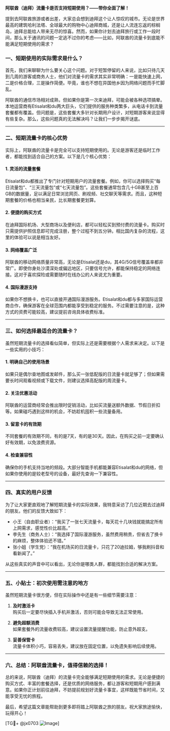 **阿联酋（迪拜）流量卡是否支持短期使用？——带你全面了解！**

提到去阿联酋旅游或者出差，大家总会想到迪拜这个让人惊叹的城市。无论是世界最高的建筑哈利法塔、全球最大的购物中心迪拜商城，还是让人流连忘返的棕榈岛，迪拜总能给人带来无尽的惊喜。然而，如果你计划去迪拜旅行或工作一段时间，那么关于通讯的问题一定逃不过你的考虑——比如，阿联酋的流量卡到底能不能满足短期使用的需求？

### 一、短期使用的实际需求是什么？

首先，我们来聊聊为什么要关心这个问题。对于短暂停留的人来说，比如只待几天到几周的游客或商务人士，他们对流量卡的需求其实非常明确：一是能快速上网，二是价格合理，三是操作简便。毕竟，谁也不想在异国他乡因为网络问题而手忙脚乱。

阿联酋的通信市场相对成熟，但如果你是第一次来迪拜，可能会被各种选项搞晕。本地运营商有Etisalat和du两大巨头，它们提供的服务种类繁多，从电话卡到流量套餐都有覆盖。但问题是，这些套餐大多针对长期用户设计，对短期游客来说显得有些复杂。那么，这些问题真的无法解决吗？让我们一步步揭开谜底。

---

### 二、短期流量卡的核心优势

实际上，阿联酋的流量卡是完全可以支持短期使用的。无论是游客还是临时工作者，都能找到适合自己的方案。以下是几个核心优势：

#### 1. **灵活的流量套餐**
   Etisalat和du都推出了专门针对短期用户的流量套餐。例如，你可以选择购买“每日流量包”、“三天流量包”或“七天流量包”。这些套餐通常包含几十GB甚至上百GB的数据量，足以满足日常浏览网页、刷视频、社交聊天等需求。而且，这种短期套餐的价格也相当亲民，比长期套餐更划算。

#### 2. **便捷的购买方式**
   在迪拜国际机场、大型商场以及便利店，都可以轻松买到预付费的流量卡。购买时只需提供护照信息即可完成注册，整个过程不到五分钟。相比国内复杂的流程，这里的体验可以说是相当友好。

#### 3. **网络覆盖广泛**
   阿联酋的移动网络质量非常高，无论是Etisalat还是du，其4G/5G信号覆盖率都非常广。即使你身处沙漠深处或偏远地区，只要信号允许，都能保持稳定的网络连接。这对于喜欢探险或需要随时在线办公的人来说尤为重要。

#### 4. **国际漫游支持**
   如果你不想换卡，也可以直接开通国际漫游服务。Etisalat和du都与多家国际运营商合作，确保游客在全球范围内都能享受到稳定的服务。不过需要注意的是，这种方式的资费可能较高，建议提前咨询具体收费标准。

---

### 三、如何选择最适合的流量卡？

虽然短期流量卡的选择看似简单，但实际上还是需要根据个人需求来决定。以下是一些实用的小技巧：

#### 1. **明确自己的使用场景**
   如果只是偶尔查地图或发邮件，那么买一张低配版的日流量卡就足够了；但如果需要长时间观看视频或下载文件，则建议选择高配版的周流量卡。

#### 2. **关注优惠活动**
   阿联酋的运营商经常会推出限时促销活动，比如买流量送额外数据、节假日折扣等。如果碰巧遇到这样的机会，不妨趁机囤积一些流量备用。

#### 3. **留意卡的有效期**
   不同套餐的有效期不同，有的是7天，有的是30天。因此，在购买之前一定要确认好有效期，以免浪费资源。

#### 4. **检查兼容性**
   确保你的手机支持当地的频段。大部分智能手机都能兼容Etisalat和du的网络，但如果你使用的是较老型号的设备，最好先查询一下兼容性。

---

### 四、真实的用户反馈

为了让大家更直观地了解短期流量卡的实际效果，我特意采访了几位近期去过迪拜的朋友。他们的反馈大致如下：

- 小王（自由职业者）：“我买了一张七天流量卡，每天花十几块钱就能搞定所有上网需求，感觉性价比超高。”
- 李先生（商务人士）：“我选择了国际漫游服务，虽然费用稍贵，但省去了换卡的麻烦，整体体验还不错。”
- 张小姐（学生党）：“我在机场买的日流量卡，只花了20迪拉姆，够我刷抖音和看新闻了。”

从这些真实的声音中可以看出，无论你是哪类人群，都能找到合适的解决方案。

---

### 五、小贴士：初次使用需注意的地方

虽然短期流量卡很方便，但在实际操作中还是有一些细节需要注意：

1. **及时激活卡**  
   购买后一定要尽快插入手机并激活，否则可能会导致无法正常使用。
   
2. **避免超额消费**  
   如果套餐外的流量收费较高，建议设置流量提醒功能，防止意外超支。

3. **妥善保管卡**  
   流量卡体积小巧，容易丢失，建议放在固定位置，以免遗失影响后续使用。

---

### 六、总结：阿联酋流量卡，值得信赖的选择！

总的来说，阿联酋（迪拜）的流量卡完全能够满足短期使用的需求。无论是便捷的购买方式、丰富的套餐选择，还是优质的网络服务，都让游客和短期用户感到满意。如果你正计划前往迪拜，不妨提前规划好流量卡事宜，这样既能节省时间，又能享受无忧的旅程。

最后，希望这篇文章能帮助到更多即将踏上阿联酋之旅的朋友。祝大家旅途愉快，玩得开心！

[TG💪+ @jx0703 ![Image](https://github.com/user-attachments/assets/dbca1d08-cadb-493c-b0ec-ad6f7a83f270)]